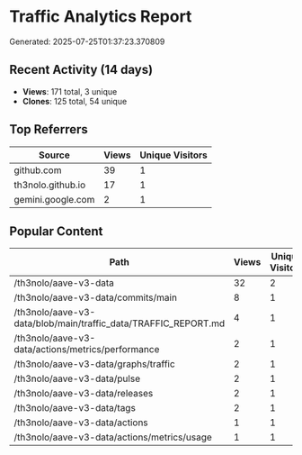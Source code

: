 # Traffic Analytics Report

Generated: 2025-07-25T01:37:23.370809

## Recent Activity (14 days)

- **Views**: 171 total, 3 unique
- **Clones**: 125 total, 54 unique

## Top Referrers

| Source | Views | Unique Visitors |
|--------|-------|-----------------|
| github.com | 39 | 1 |
| th3nolo.github.io | 17 | 1 |
| gemini.google.com | 2 | 1 |

## Popular Content

| Path | Views | Unique Visitors |
|------|-------|------------------|
| /th3nolo/aave-v3-data | 32 | 2 |
| /th3nolo/aave-v3-data/commits/main | 8 | 1 |
| /th3nolo/aave-v3-data/blob/main/traffic_data/TRAFFIC_REPORT.md | 4 | 1 |
| /th3nolo/aave-v3-data/actions/metrics/performance | 2 | 1 |
| /th3nolo/aave-v3-data/graphs/traffic | 2 | 1 |
| /th3nolo/aave-v3-data/pulse | 2 | 1 |
| /th3nolo/aave-v3-data/releases | 2 | 1 |
| /th3nolo/aave-v3-data/tags | 2 | 1 |
| /th3nolo/aave-v3-data/actions | 1 | 1 |
| /th3nolo/aave-v3-data/actions/metrics/usage | 1 | 1 |
